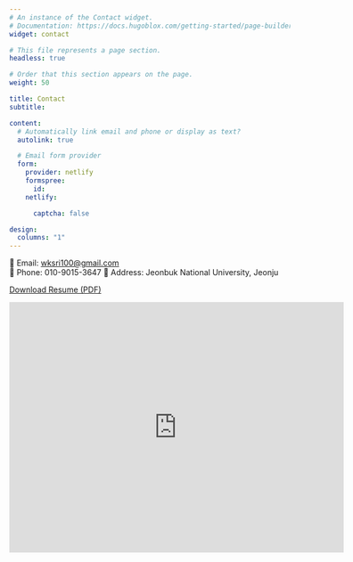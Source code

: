 ```yaml
---
# An instance of the Contact widget.
# Documentation: https://docs.hugoblox.com/getting-started/page-builder/
widget: contact

# This file represents a page section.
headless: true

# Order that this section appears on the page.
weight: 50

title: Contact
subtitle:

content:
  # Automatically link email and phone or display as text?
  autolink: true

  # Email form provider
  form:
    provider: netlify
    formspree:
      id:
    netlify:

      captcha: false

design:
  columns: "1"
---
```


📧 Email: wksri100@gmail.com  
📱 Phone: 010-9015-3647
📍 Address: Jeonbuk National University, Jeonju

<a href="/files/cv.pdf" class="download-btn">Download Resume (PDF)</a>

<iframe src="https://www.google.com/maps/embed?pb=!1m18!1m12!1m3!1d3234.1217515661183!2d127.13169261117869!3d35.84601802078993!2m3!1f0!2f0!3f0!3m2!1i1024!2i768!4f13.1!3m3!1m2!1s0x35702369ead71b35%3A0xd36ad9820d4b74a!2z7KCE67aB64yA7ZWZ6rWQIOy7tO2TqO2EsOqzte2Vmeu2gA!5e0!3m2!1sko!2skr!4v1761439155067!5m2!1sko!2skr" width="600" height="450" style="border:0;" allowfullscreen="" loading="lazy" referrerpolicy="no-referrer-when-downgrade"></iframe>
